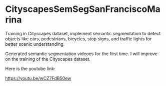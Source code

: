 # CityscapesSemSegSanFranciscoMarina
Training in Cityscapes dataset, implement semantic segmentation to detect objects like cars, pedestrians, bicycles, stop signs, 
and traffic lights for better scenic understanding. 

Generated semantic segmentation videoes for the first time.  I will improve on the  training of the Cityscapes dataset.

Here is the youtube link:

https://youtu.be/wCZ7FdB50ew
